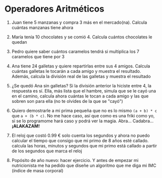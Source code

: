 # Operadores Aritméticos

1. Juan tiene 5 manzanas y compra 3 más en el mercado(na). Calcula cuántas manzanas tiene ahora

2. María tenía 10 chocolates y se comió 4. Calcula cuántos chocolates le quedan

3. Pedro quiere saber cuántos caramelos tendrá si multiplica los 7 caramelos que tiene por 3

4. Ana tiene 24 galletas y quiere repartirlas entre sus 4 amigos. Calcula cuántas galletas le tocarán a cada amigo y muestra el resultado. Además, calcula la división real de las galletas y muestra el resultado

5. ¿Se quedó Ana sin galletas? Si la división anterior la hiciste entre 4, la respuesta es sí. Ella, más lista que el hambre, simula que se le cayó una en el camino, calcula ahora cuántas le tocan a cada amigo y las que sobren son para ella (no te olvides de la que se "cayó")

6. Quiero demostrarle a mi prima pequeña que no es lo mismo `(a + b) * c` que `a + (b * c)`. No me hace caso, así que como es una friki como yo, si se lo programome hará caso y podrá ver la magia. Abra... Cadabra... **¡ALAKAZAM!**

7. El reloj que costó 0.99 € solo cuenta los segundos y ahora no puedo calcular el tiempo que consigo que mi primo de 8 años esté callado. calcula las horas, minutos y segundos que mi primo está callado a partir de los segundos que marca el reloj

8. Popósito de año nuevo: hacer ejercicio. Y antes de empezar mi nutricionista me ha pedido que diseñe un algoritmo que me diga mi IMC (índice de masa corporal)